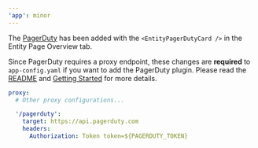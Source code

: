 ```yaml
---
'app': minor
---
```


The [PagerDuty](https://github.com/backstage/backstage/tree/master/plugins/pagerduty) has been added with the `<EntityPagerDutyCard />` in the Entity Page Overview tab.

Since PagerDuty requires a proxy endpoint, these changes are **required** to `app-config.yaml` if you want to add the PagerDuty plugin. Please read the [README](../README.md) and [Getting Started](../showcase-docs/getting-started.md) for more details.

```yaml
proxy:
  # Other proxy configurations...

  '/pagerduty':
    target: https://api.pagerduty.com
    headers:
      Authorization: Token token=${PAGERDUTY_TOKEN}
```
